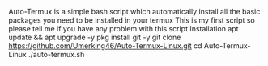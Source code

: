 
Auto-Termux is a simple bash script which automatically 
install all the basic packages you need to be installed in your termux 
This is my first script so please tell me 
if you have any problem with this script 
Installation 
apt update && apt upgrade -y
pkg install git -y
git clone https://github.com/Umerking46/Auto-Termux-Linux.git
cd Auto-Termux-Linux
./auto-termux.sh
